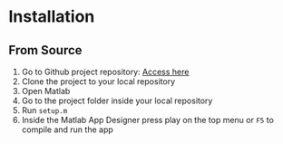 # Installation

## From Source

1. Go to Github project repository: [Access here](https://github.com/joaogaspar00/ASTRAL)
2. Clone the project to your local repository
3. Open Matlab
4. Go to the project folder inside your local repository
5. Run ```setup.m```
6. Inside the Matlab App Designer press play on the top menu or ```F5``` to compile and run the app
